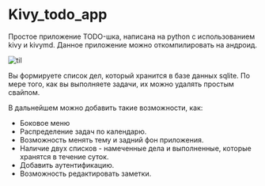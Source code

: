 # Kivy_todo_app
Простое приложение TODO-шка, написана на python с использованием kivy и kivymd. Данное приложение можно откомпилировать 
на андроид.

![til](gif.gif)

Вы формируете список дел, который хранится в базе данных sqlite. По мере того, как вы выполняете задачи, их можно удалять
 простым свайпом.

В дальнейшем можно добавить такие возможности, как:
* Боковое меню
* Распределение задач по календарю.
* Возможность менять тему и задний фон приложения.
* Наличие двух списков - намеченные дела и выполненные, которые хранятся в течение суток.
* Добавить аутентификацию.
* Возможность редактировать заметки.

